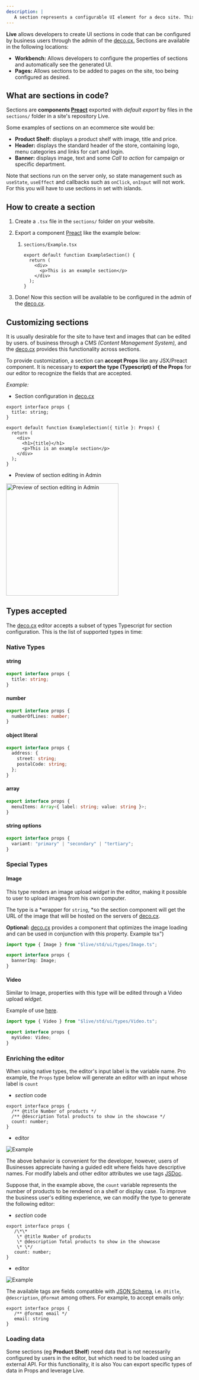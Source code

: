 ```yaml
---
description: |
   A section represents a configurable UI element for a deco site. This article further explains the concept
---
```


**Live** allows developers to create UI sections in code that can be configured
by business users through the admin of the [deco.cx.](deco.cx "deco.cx")
Sections are available in the following locations:

- **Workbench:** Allows developers to configure the properties of sections and
  automatically see the generated UI.
- **Pages:** Allows sections to be added to pages on the site, too being
  configured as desired.

## What are sections in code?

Sections are **components
[Preact](https://preactjs.com/ "https://preactjs.com/")** exported with _default
export_ by files in the `sections/` folder in a site's repository Live.

Some examples of sections on an ecommerce site would be:

- **Product Shelf:** displays a product shelf with image, title and price.
- **Header:** displays the standard header of the store, containing logo, menu
  categories and links for cart and login.
- **Banner:** displays image, text and some _Call to action_ for campaign or
  specific department.

Note that sections run on the server only, so state management such as
`useState`, `useEffect` and callbacks such as `onClick`, `onInput` will not
work. For this you will have to use sections in set with islands.

## How to create a section

1. Create a `.tsx` file in the `sections/` folder on your website.

2. Export a component [Preact](https://preactjs.com/ "https://preactjs.com/")
   like the example below:

   1. `sections/Example.tsx`

      ```tsx
      export default function ExampleSection() {
        return (
          <div>
            <p>This is an example section</p>
          </div>
        );
      }
      ```

3. Done! Now this section will be available to be configured in the admin of the
   [deco.cx](deco.cx "deco.cx").

## Customizing sections

It is usually desirable for the site to have text and images that can be edited
by users. of business through a CMS _(Content Management System),_ and the
[deco.cx](deco.cx "deco.cx") provides this functionality across sections.

To provide customization, a section can **accept Props** like any JSX/Preact
component. It is necessary to **export the type (Typescript) of the Props** for
our editor to recognize the fields that are accepted.

_Example:_

- Section configuration in [deco.cx](deco.cx "deco.cx")

```tsx
export interface props {
  title: string;
}

export default function ExampleSection({ title }: Props) {
  return (
    <div>
      <h1>{title}</h1>
      <p>This is an example section</p>
    </div>
  );
}
```

- Preview of section editing in Admin

<img width="303" alt="Preview of section editing in Admin" src="https://user-images.githubusercontent.com/18706156/219485206-732b566b-0f8f-43ce-a512-fa8252e99642.png">

## Types accepted

The [deco.cx](deco.cx "deco.cx") editor accepts a subset of types Typescript for
section configuration. This is the list of supported types in time:

### Native Types

#### string

```ts
export interface props {
  title: string;
}
```

#### number

```ts
export interface props {
  numberOfLines: number;
}
```

#### object literal

```ts
export interface props {
  address: {
    street: string;
    postalCode: string;
  };
}
```

#### array

```ts
export interface props {
  menuItems: Array<{ label: string; value: string }>;
}
```

#### string options

```ts
export interface props {
  variant: "primary" | "secondary" | "tertiary";
}
```

### Special Types

#### Image

This type renders an image upload _widget_ in the editor, making it possible to
user to upload images from his own computer.

The type is a *wrapper for `string`, *so the section component will get the URL
of the image that will be hosted on the servers of [deco.cx](deco.cx "deco.cx").

**Optional:** [deco.cx](http://deco.cx) provides a component that optimizes the
image loading and can be used in conjunction with this property. Example tsx")

```ts
import type { Image } from "$live/std/ui/types/Image.ts";

export interface props {
  bannerImg: Image;
}
```

#### Video

Similar to Image, properties with this type will be edited through a Video
upload _widget_.

Example of use
[here](https://github.com/deco-sites/fashion/blob/e15a0320fe9e0b7503eb4723f7c230b23886c2b5/sections/VideoCarousel.tsx#L3 "https://github.com/deco-sites/fashion/blob/e15a0320fe9e0b7503eb4230b2csection/ VideoCarousel.tsx#L3").

```ts
import type { Video } from "$live/std/ui/types/Video.ts";

export interface props {
  myVideo: Video;
}
```

### Enriching the editor

When using native types, the editor's input label is the variable name. Pro
example, the `Props` type below will generate an editor with an input whose
label is `count`

- _section_ code

```tsx
export interface props {
  /** @title Number of products */
  /** @description Total products to show in the showcase */
  count: number;
}
```

- editor

![Example](https://deco.fibery.io/api/files/73302d29-bdee-471c-ab2d-75f78ddedb58?is-public=1#align=%3Aalignment%2Fblock-center&width=348&height=102)

The above behavior is convenient for the developer, however, users of Businesses
appreciate having a guided edit where fields have descriptive names. For modify
labels and other editor attributes we use tags
[JSDoc](https://jsdoc.app/ "https://jsdoc.app/").

Suppose that, in the example above, the `count` variable represents the number
of products to be rendered on a shelf or display case. To improve the business
user's editing experience, we can modify the type to generate the following
editor:

- _section_ code

```tsx
export interface props {
   /\*\*
    \* @title Number of products
    \* @description Total products to show in the showcase
    \* \*/
   count: number;
}
```

- editor

![Example](https://deco.fibery.io/api/files/62cc889a-9460-4899-8d35-44f6a6608400?is-public=1#align=%3Aalignment%2Fblock-center&width=350&height=135)

The available tags are fields compatible with
[JSON Schema](https://json-schema.org/ "https://json-schema.org/"), i.e.
`@title`, `@description`, `@format` among others. For example, to accept emails
only:

```
export interface props {
   /** @format email */
   email: string
}
```

### Loading data

Some sections (eg **Product Shelf**) need data that is not necessarily
configured by users in the editor, but which need to be loaded using an external
API. For this functionality, it is also You can export specific types of data in
Props and leverage Live.

<!-- Read [[Documentation deco/Guides: Loading data into Live]] for more details on how to use this functionality. -->
